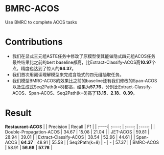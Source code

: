 # BMRC-ACOS
Use BMRC to complete ACOS tasks

# Contributions
- 我们在显式三元组ASTE任务中修改了原模型使其能做隐式四元组ACOS任务 最终结果比之前的bert baseline都高，比Extract-Classify-ACOS高**10.97**个点，精度也达到了惊人的**64.37**。
- 我们首次用阅读理解模型来完成含隐式的四元组抽取任务。
- 我们模型BMRC-ACOS的效果比之前的baseline还有我们修改的Span-ACOS以及生成式Seq2Path(k=8)都高，结果为**57.76**，分别比Extract-Classify-ACOS、Span-ACOS、Seq2Path(k=8)高了**13.15**、**2.18**、**0.39**。

# Result
**Restaurant-ACOS**
|  | Precision | Recall | F1 |
| :----:| :----: | :----: | :----: |
| Double-Propagation-ACOS | 34.67 | 15.08 | 21.04 |
| JET-ACOS | 59.81 | 28.94 | 39.01 |
| Extract-Classify-ACOS | 38.54 | 52.96 | 44.61 |
| Span-ACOS | **64.37** | 48.91 | 55.58 |
| Seq2Path(k=8) | - | - | 57.37 |
| BMRC-ACOS | 58.91 | **56.66** | **57.76** |
